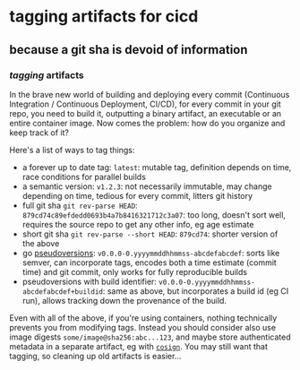 # tagging artifacts for cicd

## because a git sha is devoid of information

### _tagging_ artifacts

In the brave new world of building and deploying every commit
(Continuous Integration / Continuous Deployment, CI/CD),
for every commit in your git repo, 
you need to build it, 
outputting a binary artifact, an executable or an entire container image.
Now comes the problem: how do you organize and keep track of it?

Here's a list of ways to tag things:

- a forever up to date tag: `latest`: 
  mutable tag, definition depends on time, 
  race conditions for parallel builds
- a semantic version: `v1.2.3`: 
  not necessarily immutable, 
  may change depending on time, 
  tedious for every commit,
  litters git history
- full git sha `git rev-parse HEAD`: `879cd74c89efdedd0693b4a7b8416321712c3a07`: 
  too long, doesn't sort well, 
  requires the source repo to get any other info, 
  eg age estimate
- short git sha `git rev-parse --short HEAD`: `879cd74`: 
  shorter version of the above
- go [pseudoversions](https://go.dev/ref/mod#pseudo-versions):
  `v0.0.0-0.yyyymmddhhmmss-abcdefabcdef`:
  sorts like semver, 
  can incorporate tags, encodes both a time estimate (commit time) and git commit,
  only works for fully reproducible builds
- pseudoversions with build identifier:
  `v0.0.0-0.yyyymmddhhmmss-abcdefabcdef+buildid`:
  same as above, but incorporates a build id (eg CI run),
  allows tracking down the provenance of the build.

Even with all of the above, if you're using containers,
nothing technically prevents you from modifying tags.
Instead you should consider also use image digests `some/image@sha256:abc...123`,
and maybe store authenticated metadata in a separate artifact,
eg with [`cosign`](https://github.com/sigstore/cosign).
You may still want that tagging, so cleaning up old artifacts is easier...
